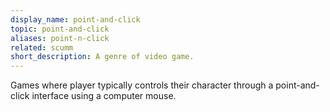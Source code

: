```yaml
---
display_name: point-and-click
topic: point-and-click
aliases: point-n-click
related: scumm 
short_description: A genre of video game.
---
```

Games where player typically controls their character through a point-and-click interface using a computer mouse.
